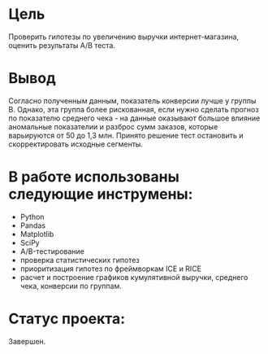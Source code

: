 # Цель
Проверить гипотезы по увеличению выручки интернет-магазина, оценить результаты A/B теста.

# Вывод
Согласно полученным данным, показатель конверсии лучше у группы В. Однако, эта группа более рискованная, если нужно сделать прогноз по показателю среднего чека - на данные оказывают большое влияние аномальные показателии и разброс сумм заказов, которые варьируются от 50 до 1,3 млн. Принято решение тест остановить и скорректировать исходные сегменты.

# В работе использованы следующие инструмены:
- Python
- Pandas
- Matplotlib
- SciPy
- A/B-тестирование
- проверка статистических гипотез
- приоритизация гипотез по фреймворкам ICE и RICE
- расчет и построение графиков кумулятивной выручки, среднего чека, конверсии по группам.

# Статус проекта: 
Завершен. 
